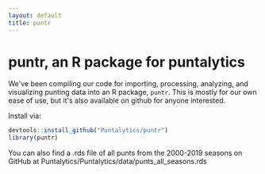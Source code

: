 ```yaml
---
layout: default
title: puntr
---
```


# puntr, an R package for puntalytics

We've been compiling our code for importing, processing, analyzing, and visualizing punting data into an R package, `puntr`. 
This is mostly for our own ease of use, but it's also available on github for anyone interested.  
  
Install via:
```R
devtools::install_github("Puntalytics/puntr")
library(puntr)
```
You can also find a .rds file of all punts from the 2000-2019 seasons on GitHub at Puntalytics/Puntalytics/data/punts_all_seasons.rds
